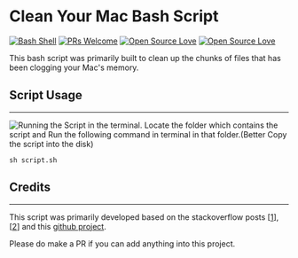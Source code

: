 # Clean Your Mac Bash Script

[![Bash Shell](https://badges.frapsoft.com/bash/v1/bash.png?v=103)](#) [![PRs Welcome](https://img.shields.io/badge/PRs-welcome-brightgreen.svg?style=flat-square)](#) [![Open Source Love](https://badges.frapsoft.com/os/v1/open-source.svg?v=102)](#) [![Open Source Love](https://badges.frapsoft.com/os/mit/mit.svg?v=102)](#)

This bash script was primarily built to clean up the chunks of files that has been clogging your Mac's memory.

## Script Usage

---

![Running the Script in the terminal.](#)
Locate the folder which contains the script and Run the following command in terminal in that folder.(Better Copy the script into the disk)

`sh script.sh`

## Credits

---

This script was primarily developed based on the stackoverflow posts [[1](https://stackoverflow.com/questions/7688614/osx-shell-script-deleting-all-desktop-files)],[[2](https://stackoverflow.com/questions/51718727/mac-shell-script-to-delete-files)] and this [github project](https://github.com/ajkblue/clean-my-mac/blob/master/clean_my_mac.sh).

Please do make a PR if you can add anything into this project.
